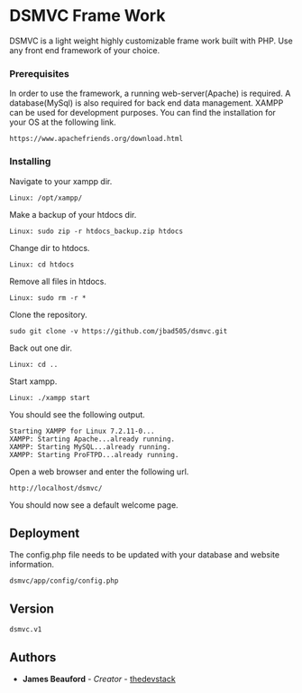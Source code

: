 # DSMVC Frame Work

DSMVC is a light weight highly customizable frame work built with PHP. Use any front end framework of your choice.

### Prerequisites

In order to use the framework, a running web-server(Apache) is required. A database(MySql) is also required for back end data management. XAMPP can be used for development purposes. You can find the installation for your OS at the following link. 

```
https://www.apachefriends.org/download.html
```

### Installing

Navigate to your xampp dir.

```
Linux: /opt/xampp/
```

Make a backup of your htdocs dir.

```
Linux: sudo zip -r htdocs_backup.zip htdocs 
```

Change dir to htdocs.

```
Linux: cd htdocs
```

Remove all files in htdocs.

```
Linux: sudo rm -r *
```

Clone the repository.

```
sudo git clone -v https://github.com/jbad505/dsmvc.git
```

Back out one dir.

```
Linux: cd ..
```

Start xampp.

```
Linux: ./xampp start
```
You should see the following output.

```
Starting XAMPP for Linux 7.2.11-0...
XAMPP: Starting Apache...already running.
XAMPP: Starting MySQL...already running.
XAMPP: Starting ProFTPD...already running.
```

Open a web browser and enter the following url.

```
http://localhost/dsmvc/
```

You should now see a default welcome page.

## Deployment

The config.php file needs to be updated with your database and website information.

```
dsmvc/app/config/config.php
```

## Version

```
dsmvc.v1
```

## Authors

* **James Beauford** - *Creator* - [thedevstack](http://www.thedevstack.com/)
